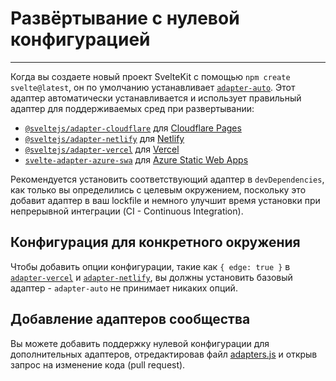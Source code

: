 # Развёртывание с нулевой конфигурацией
---

Когда вы создаете новый проект SvelteKit с помощью `npm create svelte@latest`, он по умолчанию устанавливает [`adapter-auto`](https://github.com/sveltejs/kit/tree/master/packages/adapter-auto). Этот адаптер автоматически устанавливается и использует правильный адаптер для поддерживаемых сред при развертывании:

- [`@sveltejs/adapter-cloudflare`](/25-build-and-deploy/60-adapter-cloudflare) для [Cloudflare Pages](https://developers.cloudflare.com/pages/)
- [`@sveltejs/adapter-netlify`](/25-build-and-deploy/80-adapter-netlify) для [Netlify](https://netlify.com/)
- [`@sveltejs/adapter-vercel`](/25-build-and-deploy/90-adapter-vercel) для [Vercel](https://vercel.com/)
- [`svelte-adapter-azure-swa`](https://github.com/geoffrich/svelte-adapter-azure-swa) для [Azure Static Web Apps](https://docs.microsoft.com/en-us/azure/static-web-apps/)

Рекомендуется установить соответствующий адаптер в `devDependencies`, как только вы определились с целевым окружением, поскольку это добавит адаптер в ваш lockfile и немного улучшит время установки при непрерывной интеграции (CI - Continuous Integration).

## Конфигурация для конкретного окружения

Чтобы добавить опции конфигурации, такие как `{ edge: true }` в [`adapter-vercel`](/25-build-and-deploy/90-adapter-vercel) и [`adapter-netlify`](/25-build-and-deploy/80-adapter-netlify), вы должны установить базовый адаптер - `adapter-auto` не принимает никаких опций.

## Добавление адаптеров сообщества

Вы можете добавить поддержку нулевой конфигурации для дополнительных адаптеров, отредактировав файл [adapters.js](https://github.com/sveltejs/kit/blob/master/packages/adapter-auto/adapters.js) и открыв запрос на изменение кода (pull request).